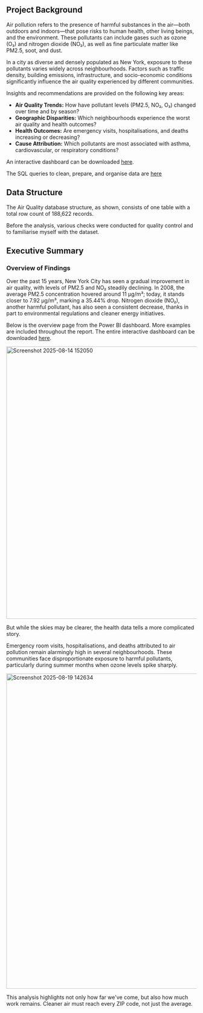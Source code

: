 ## Project Background

Air pollution refers to the presence of harmful substances in the air—both outdoors and indoors—that pose risks to human health, other living beings, and the environment. These pollutants can include gases such as ozone (O₃) and nitrogen dioxide (NO₂), as well as fine particulate matter like PM2.5, soot, and dust.

In a city as diverse and densely populated as New York, exposure to these pollutants varies widely across neighbourhoods. Factors such as traffic density, building emissions, infrastructure, and socio-economic conditions significantly influence the air quality experienced by different communities.

Insights and recommendations are provided on the following key areas:

- **Air Quality Trends:** How have pollutant levels (PM2.5, NO₂, O₃) changed over time and by season?
- **Geographic Disparities:** Which neighbourhoods experience the worst air quality and health outcomes?
- **Health Outcomes:** Are emergency visits, hospitalisations, and deaths increasing or decreasing?
-	**Cause Attribution:** Which pollutants are most associated with asthma, cardiovascular, or respiratory conditions?

An interactive dashboard can be downloaded [here](https://github.com/Shivi2599/Projects/blob/main/Air%20Quality/Air%20Quality%20Index.pbix).

The SQL queries to clean, prepare, and organise data are [here](https://github.com/Shivi2599/Projects/blob/main/Air%20Quality/Air%20Quality%20Data%20Cleaning.sql)

## Data Structure

The Air Quality database structure, as shown, consists of one table with a total row count of 188,622 records.

Before the analysis, various checks were conducted for quality control and to familiarise myself with the dataset. 

## Executive Summary

### Overview of Findings

Over the past 15 years, New York City has seen a gradual improvement in air quality, with levels of PM2.5 and NO₂ steadily declining. In 2008, the average PM2.5 concentration hovered around 11 µg/m³; today, it stands closer to 7.92 µg/m³, marking a 35.44% drop. Nitrogen dioxide (NO₂), another harmful pollutant, has also seen a consistent decrease, thanks in part to environmental regulations and cleaner energy initiatives.

Below is the overview page from the Power BI dashboard. More examples are included throughout the report. The entire interactive dashboard can be downloaded [here](https://github.com/Shivi2599/Projects/blob/main/Air%20Quality/Air%20Quality%20Index.pbix).


<img width="1270" height="719" alt="Screenshot 2025-08-14 152050" src="https://github.com/user-attachments/assets/dfde8d13-767d-4ad4-accd-77daf91e1cdd" />




But while the skies may be clearer, the health data tells a more complicated story.

Emergency room visits, hospitalisations, and deaths attributed to air pollution remain alarmingly high in several neighbourhoods. These communities face disproportionate exposure to harmful pollutants, particularly during summer months when ozone levels spike sharply.




<img width="1487" height="832" alt="Screenshot 2025-08-19 142634" src="https://github.com/user-attachments/assets/6b4a9759-1b98-4bac-bd73-ab51a3828311" />




This analysis highlights not only how far we've come, but also how much work remains. Cleaner air must reach every ZIP code, not just the average.
